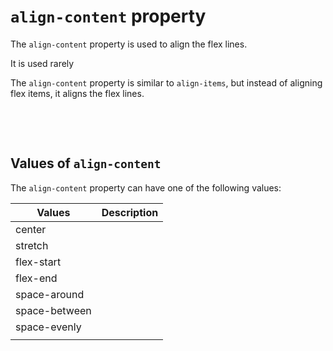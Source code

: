 # `align-content` property

The `align-content` property is used to align the flex lines.

It is used rarely

The `align-content` property is similar to `align-items`, but instead of aligning flex items, it aligns the flex lines.

&nbsp;

&nbsp;

## Values of `align-content`

The `align-content` property can have one of the following values:

| Values        | Description |
| ------------- | ----------- |
| center        |
| stretch       |
| flex-start    |
| flex-end      |
| space-around  |
| space-between |
| space-evenly  |
|               |             |

&nbsp;

&nbsp;

&nbsp;

&nbsp;

&nbsp;
